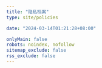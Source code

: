 ```yaml
---
title: "隐私档案"
type: site/policies

date: "2024-03-14T01:21:28+08:00"

onlyMain: false
robots: noindex, nofollow
sitemap_exclude: false
rss_exclude: false
---
```

